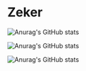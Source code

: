 # Zeker

![Anurag's GitHub stats](https://github-readme-stats.vercel.app/api?username=ZekerDev&show_icons=true&theme=tokyonight)

![Anurag's GitHub stats](https://hits.seeyoufarm.com/api/count/incr/badge.svg?url=https%3A%2F%2Fgithub.com%2F{ZekerDev}1212%2Fhit-counter)

![Anurag's GitHub stats](https://github-profile-trophy.vercel.app/?username={ZekerDev})
